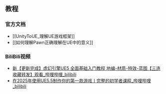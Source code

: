 
## 教程

### 官方文档
- [[UnityToUE_理解UE游戏框架]]
- [[如何理解Pawn正确理解在UE中的意义]]

### BiliBili视频
- [新【更新完成】虚幻引擎UE5 全面基础入门教程 地编-材质-特效-蓝图【三连收藏转发】观看_哔哩哔哩_bilibili](https://www.bilibili.com/video/BV1waQuYeEWy/?spm_id_from=333.337.search-card.all.click&vd_source=1015af2504b4c9c5deda584505666669)
- [在2025年使用UE5.5制作你的第一款游戏丨完整的初学者课程_哔哩哔哩_bilibili](https://www.bilibili.com/video/BV1EN6nYaEZp/?spm_id_from=333.337.search-card.all.click&vd_source=1015af2504b4c9c5deda584505666669)